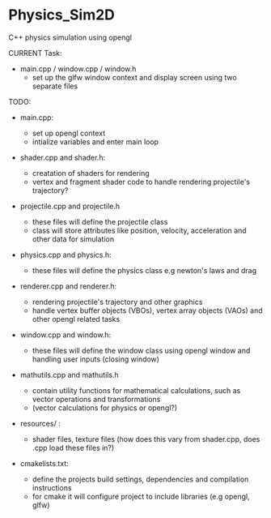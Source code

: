 # Physics_Sim2D
C++ physics simulation using opengl

CURRENT Task:

- main.cpp / window.cpp / window.h
	- set up the glfw window context and display screen using two separate files


TODO:

- main.cpp:
	- set up opengl context
	- intialize variables and enter main loop

- shader.cpp and shader.h:
	- creatation of shaders for rendering
	- vertex and fragment shader code to handle rendering projectile's trajectory?

- projectile.cpp and projectile.h
	- these files will define the projectile class
	- class will store attributes like position, velocity, acceleration and other data for simulation

- physics.cpp and physics.h:
	- these files will define the physics class e.g newton's laws and drag

- renderer.cpp and renderer.h:
	- rendering projectile's trajectory and other graphics
	- handle vertex buffer objects (VBOs), vertex array objects (VAOs) and other opengl related tasks

- window.cpp and window.h:
	- these files will define the window class using opengl window and handling user inputs (closing window)

- mathutils.cpp and mathutils.h
	- contain utility functions for mathematical calculations, such as vector operations and transformations
	- (vector calculations for physics or opengl?)

- resources/ :
	- shader files, texture files (how does this vary from shader.cpp, does .cpp load these files in?)

- cmakelists.txt:
	- define the projects build settings, dependencies and compilation instructions
	- for cmake it will configure project to include libraries (e.g opengl, glfw)

